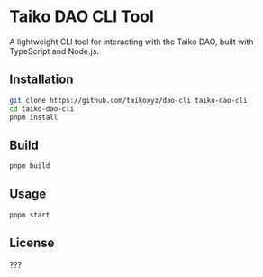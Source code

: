 # Taiko DAO CLI Tool

A lightweight CLI tool for interacting with the Taiko DAO, built with TypeScript and Node.js.

## Installation

```bash
git clone https://github.com/taikoxyz/dao-cli taiko-dao-cli
cd taiko-dao-cli
pnpm install
```
## Build
```bash
pnpm build
```

## Usage

```bash
pnpm start
```

## License

???